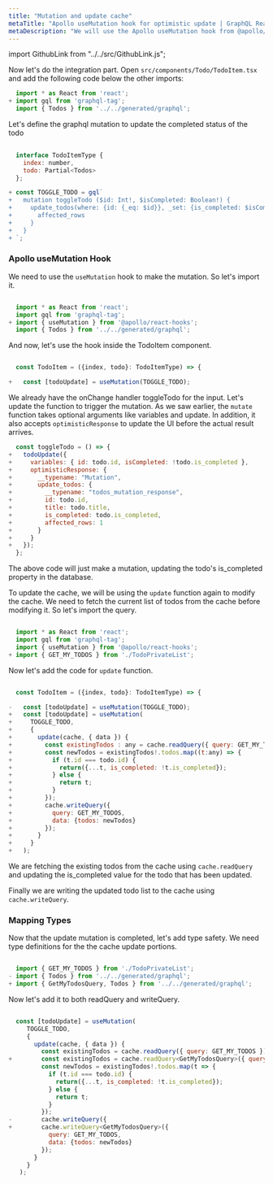 ```yaml
---
title: "Mutation and update cache"
metaTitle: "Apollo useMutation hook for optimistic update | GraphQL React Apollo Typescript Tutorial"
metaDescription: "We will use the Apollo useMutation hook from @apollo/react-hooks as an example to modify existing data and update cache locally using readQuery and writeQuery and handle optimisticResponse"
---
```


import GithubLink from "../../src/GithubLink.js";

Now let's do the integration part. Open `src/components/Todo/TodoItem.tsx` and add the following code below the other imports:

```javascript
  import * as React from 'react';
+ import gql from 'graphql-tag';
  import { Todos } from '../../generated/graphql';
```
Let's define the graphql mutation to update the completed status of the todo

<GithubLink link="https://github.com/hasura/graphql-engine/blob/master/community/learn/graphql-tutorials/tutorials/typescript-react-apollo/app-final/src/components/Todo/TodoItem.tsx" text="src/components/Todo/TodoItem.tsx" />

```javascript
  
  interface TodoItemType {
    index: number,
    todo: Partial<Todos>
  };

+ const TOGGLE_TODO = gql`
+   mutation toggleTodo ($id: Int!, $isCompleted: Boolean!) {
+     update_todos(where: {id: {_eq: $id}}, _set: {is_completed: $isCompleted}) {
+       affected_rows
+     }
+   }
+ `;

```

### Apollo useMutation Hook
We need to use the `useMutation` hook to make the mutation. So let's import it.

```javascript

  import * as React from 'react';
  import gql from 'graphql-tag';
+ import { useMutation } from '@apollo/react-hooks';
  import { Todos } from '../../generated/graphql';

```

And now, let's use the hook inside the TodoItem component.

```javascript

  const TodoItem = ({index, todo}: TodoItemType) => {

+   const [todoUpdate] = useMutation(TOGGLE_TODO);

```

We already have the onChange handler toggleTodo for the input. Let's update the function to trigger the mutation. As we saw earlier, the `mutate` function takes optional arguments like variables and update. In addition, it also accepts `optimisticResponse` to update the UI before the actual result arrives.

```javascript
  const toggleTodo = () => {
+   todoUpdate({
+     variables: { id: todo.id, isCompleted: !todo.is_completed },
+     optimisticResponse: {
+       __typename: "Mutation",
+       update_todos: {
+         __typename: "todos_mutation_response",
+         id: todo.id,
+         title: todo.title,
+         is_completed: todo.is_completed,
+         affected_rows: 1
+       }
+     }
+   });
  };
```

The above code will just make a mutation, updating the todo's is_completed property in the database.

To update the cache, we will be using the `update` function again to modify the cache. We need to fetch the current list of todos from the cache before modifying it. So let's import the query.

```javascript

  import * as React from 'react';
  import gql from 'graphql-tag';
  import { useMutation } from '@apollo/react-hooks';
+ import { GET_MY_TODOS } from './TodoPrivateList';

```
Now let's add the code for `update` function.

```javascript

  const TodoItem = ({index, todo}: TodoItemType) => {

-   const [todoUpdate] = useMutation(TOGGLE_TODO);
+   const [todoUpdate] = useMutation(
+     TOGGLE_TODO, 
+     {
+       update(cache, { data }) {
+         const existingTodos : any = cache.readQuery({ query: GET_MY_TODOS });
+         const newTodos = existingTodos!.todos.map((t:any) => {
+           if (t.id === todo.id) {
+             return({...t, is_completed: !t.is_completed});
+           } else {
+             return t;
+           }
+         });
+         cache.writeQuery({
+           query: GET_MY_TODOS,
+           data: {todos: newTodos}
+         });
+       }
+     }
+   );

```

We are fetching the existing todos from the cache using `cache.readQuery` and updating the is_completed value for the todo that has been updated.

Finally we are writing the updated todo list to the cache using `cache.writeQuery`.

### Mapping Types

Now that the update mutation is completed, let's add type safety. We need type definitions for the the cache update portions.

```javascript

  import { GET_MY_TODOS } from './TodoPrivateList';
- import { Todos } from '../../generated/graphql';
+ import { GetMyTodosQuery, Todos } from '../../generated/graphql';

```

Now let's add it to both readQuery and writeQuery.

```javascript

  const [todoUpdate] = useMutation(
     TOGGLE_TODO, 
     {
       update(cache, { data }) {
         const existingTodos = cache.readQuery({ query: GET_MY_TODOS });
+        const existingTodos = cache.readQuery<GetMyTodosQuery>({ query: GET_MY_TODOS });
         const newTodos = existingTodos!.todos.map(t => {
           if (t.id === todo.id) {
             return({...t, is_completed: !t.is_completed});
           } else {
             return t;
           }
         });
-        cache.writeQuery({
+        cache.writeQuery<GetMyTodosQuery>({
           query: GET_MY_TODOS,
           data: {todos: newTodos}
         });
       }
     }
   );
```




